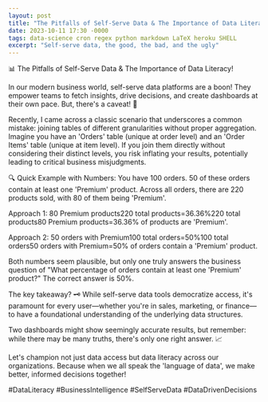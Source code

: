 ```yaml
---
layout: post
title: "The Pitfalls of Self-Serve Data & The Importance of Data Literacy!" 
date: 2023-10-11 17:30 -0000
tags: data-science cron regex python markdown LaTeX heroku SHELL 
excerpt: "Self-serve data, the good, the bad, and the ugly"
---
```


📊 The Pitfalls of Self-Serve Data & The Importance of Data Literacy!  

In our modern business world, self-serve data platforms are a boon! They empower teams to fetch insights, drive decisions, and create dashboards at their own pace. But, there's a caveat! 🚫
 
Recently, I came across a classic scenario that underscores a common mistake: joining tables of different granularities without proper aggregation. Imagine you have an 'Orders' table (unique at order level) and an 'Order Items' table (unique at item level). If you join them directly without considering their distinct levels, you risk inflating your results, potentially leading to critical business misjudgments.


🔍 Quick Example with Numbers: You have 100 orders. 50 of these orders contain at least one 'Premium' product. Across all orders, there are 220 products sold, with 80 of them being 'Premium'.


Approach 1: 80 Premium products220 total products=36.36%220 total products80 Premium products​=36.36% of products are 'Premium'. 

Approach 2: 50 orders with Premium100 total orders=50%100 total orders50 orders with Premium​=50% of orders contain a 'Premium' product. 

Both numbers seem plausible, but only one truly answers the business question of "What percentage of orders contain at least one 'Premium' product?" The correct answer is 50%.  

The key takeaway? 🗝️ While self-serve data tools democratize access, it's paramount for every user—whether you're in sales, marketing, or finance—to have a foundational understanding of the underlying data structures.
 

Two dashboards might show seemingly accurate results, but remember: while there may be many truths, there's only one right answer. 📈 

Let's champion not just data access but data literacy across our organizations. Because when we all speak the 'language of data', we make better, informed decisions together!  

#DataLiteracy #BusinessIntelligence #SelfServeData #DataDrivenDecisions
